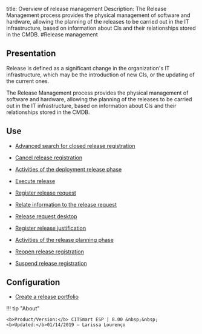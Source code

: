 title: Overview of release management
Description: The Release Management process provides the physical management of software and hardware, allowing the planning of the releases to be carried out in the IT infrastructure, based on information about CIs and their relationships stored in the CMDB.
#Release management

Presentation
----------------

Release is defined as a significant change in the organization's IT
infrastructure, which may be the introduction of new CIs, or the updating of the
current ones.

The Release Management process provides the physical management of software and
hardware, allowing the planning of the releases to be carried out in the IT
infrastructure, based on information about CIs and their relationships stored in
the CMDB.

Use
-------

- [Advanced search for closed release registration](/en-us/site/citsmart-esp-8/processes/release/use/advanced-search-for-release.html)
 
- [Cancel release registration](/en-us/site/citsmart-esp-8/processes/release/use/cancel-release.html)

- [Activities of the deployment release phase](/en-us/site/citsmart-esp-8/processes/release/use/deployment-release-activities.html)

- [Execute release](/en-us/site/citsmart-esp-8/processes/release/use/execute-release.html)

- [Register release request](/en-us/site/citsmart-esp-8/processes/release/use/register-release-request.html)

- [Relate information to the release request](/en-us/site/citsmart-esp-8/processes/release/use/relate-information-to-release.html)
   
- [Release request desktop](/en-us/site/citsmart-esp-8/processes/release/use/release-desktop.html)
   
- [Register release justification](/en-us/site/citsmart-esp-8/processes/release/use/release-justification.html)

- [Activities of the release planning phase](/en-us/site/citsmart-esp-8/processes/release/use/release-planning-activities.html)
   
- [Reopen release registration](/en-us/site/citsmart-esp-8/processes/release/use/reopen-release.html)

- [Suspend release registration](/en-us/site/citsmart-esp-8/processes/release/use/suspend-release.html)

Configuration
-----------------

- [Create a release portfolio](/en-us/site/citsmart-esp-8/processes/release/configuration/release-portfolio.html)
  
!!! tip "About"

    <b>Product/Version:</b> CITSmart ESP | 8.00 &nbsp;&nbsp;
    <b>Updated:</b>01/14/2019 – Larissa Lourenço

